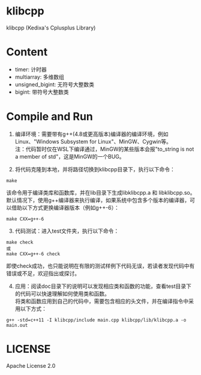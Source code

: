 # klibcpp

klibcpp (Kedixa's Cplusplus Library)

# Content

- timer: 计时器
- multiarray: 多维数组
- unsigned_bigint: 无符号大整数类
- bigint: 带符号大整数类

# Compile and Run

1. 编译环境：需要带有g++(4.8或更高版本)编译器的编译环境，例如Linux、"Windows Subsystem for Linux"、MinGW、Cygwin等。  
注：代码暂时仅在WSL下编译通过，MinGW的某些版本会报"to_string is not a member of std"，这是MinGW的一个BUG。  

2. 将代码克隆到本地，并将路径切换到klibcpp目录下，执行以下命令：  
```
make
```
该命令用于编译类库和函数库，并在lib目录下生成libklibcpp.a 和 libklibcpp.so。默认情况下，使用g++编译器来执行编译，如果系统中包含多个版本的编译器，可以借助以下方式更换编译器版本（例如g++-6）：  
```
make CXX=g++-6
```

3. 代码测试：进入test文件夹，执行以下命令：  
```
make check
或  
make CXX=g++-6 check
```
即使check成功，也只能说明在有限的测试样例下代码无误，若读者发现代码中有错误或不足，欢迎指出或探讨。  

4. 应用：阅读doc目录下的说明可以发现相应类和函数的功能，查看test目录下的代码可以快速理解如何使用类和函数。  
将类和函数应用到自己的代码中，需要包含相应的头文件，并在编译指令中采用以下方式：  
```
g++ -std=c++11 -I klibcpp/include main.cpp klibcpp/lib/klibcpp.a -o main.out
```

# LICENSE

Apache License 2.0
